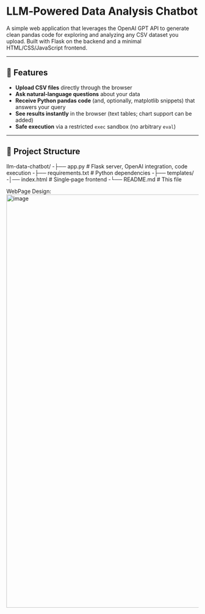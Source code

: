 # LLM‑Powered Data Analysis Chatbot

A simple web application that leverages the OpenAI GPT API to generate clean pandas code for exploring and analyzing any CSV dataset you upload. Built with Flask on the backend and a minimal HTML/CSS/JavaScript frontend.

---

## 🚀 Features

- **Upload CSV files** directly through the browser
- **Ask natural‑language questions** about your data
- **Receive Python pandas code** (and, optionally, matplotlib snippets) that answers your query
- **See results instantly** in the browser (text tables; chart support can be added)
- **Safe execution** via a restricted `exec` sandbox (no arbitrary `eval`)

---

## 📁 Project Structure
llm-data-chatbot/
-├── app.py # Flask server, OpenAI integration, code execution
-├── requirements.txt # Python dependencies
-├── templates/
-│── index.html # Single‑page frontend
-└── README.md # This file

WebPage Design:
<img width="1920" height="1080" alt="image" src="https://github.com/user-attachments/assets/c6a9b29c-8910-49db-9fee-c6ee55bcfb0c" />
